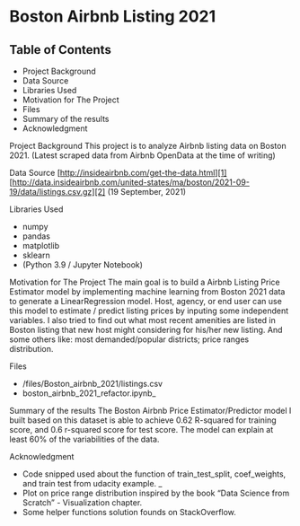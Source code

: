 # Boston Airbnb Listing 2021

## Table of Contents
- Project Background
- Data Source
- Libraries Used
- Motivation for The Project
- Files
- Summary of the results
- Acknowledgment


Project Background
This project is to analyze Airbnb listing data on Boston 2021. (Latest scraped data from Airbnb OpenData at the time of writing)

Data Source
[http://insideairbnb.com/get-the-data.html][1]
[http://data.insideairbnb.com/united-states/ma/boston/2021-09-19/data/listings.csv.gz][2] (19 September, 2021)

Libraries Used
- numpy
- pandas
- matplotlib
- sklearn
- (Python 3.9 / Jupyter Notebook)

Motivation for The Project
The main goal is to build a Airbnb Listing Price Estimator model by implementing machine learning from Boston 2021 data to generate a LinearRegression model. 
Host, agency, or end user can use this model to estimate / predict  listing prices by inputing some independent variables. 
I also tried to find out what most recent amenities are listed in Boston listing that new host might considering for his/her new listing. And some others like: most demanded/popular districts; price ranges distribution.

Files
- /files/Boston_airbnb_2021/listings.csv
- boston_airbnb_2021_refactor.ipynb_

Summary of the results
The Boston Airbnb Price Estimator/Predictor model I built based on this dataset is able to achieve 0.62 R-squared for training score, and 0.6 r-squared score for test score. The model can explain at least 60% of the variabilities of the data. 


Acknowledgment
- Code snipped used about the function of train_test_split, coef_weights, and train test from udacity example. _
- Plot on price range distribution inspired by the book “Data Science from Scratch” - Visualization chapter. 
- Some helper functions solution founds on StackOverflow. 

[1]:	http://insideairbnb.com/get-the-data.html
[2]:	http://data.insideairbnb.com/united-states/ma/boston/2021-09-19/data/listings.csv.gz